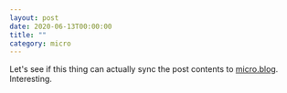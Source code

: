 ```yaml
---
layout: post
date: 2020-06-13T00:00:00
title: ""
category: micro
---
```


Let's see if this thing can actually sync the post contents 
to [micro.blog](http://micro.blog). Interesting.
